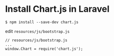 # Install Chart.js in Laravel

```
$ npm install --save-dev chart.js
```

edit `resources/js/bootstrap.js`

```
// resources/js/bootstrap.js
...
window.Chart = require('chart.js');
```
